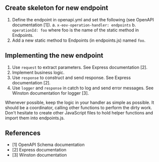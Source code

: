 
## Create skeleton for new endpoint

1. Define the endpoint in openapi.yml and set the following (see OpenAPI documentation [1]).
  a. `x-eov-operation-handler: endpoints`
  b. `operationId: foo` where foo is the name of the static method in Endpoints.
2. Add a new static method to Endpoints (in endpoints.js) named `foo`.

## Implementing the new endpoint

1. Use `request` to extract parameters. See Express documentation [2].
2. Implement business logic.
3. Use `response` to construct and send response. See Express documentation [2].
4. Use `logger` and `response` in catch to log and send error messages.
   See Winston documentation for logger [3].

Whenever possible, keep the logic in your handler as simple as possible.
It should be a coordinator, calling other functions to perform the dirty work.
Don't hesitate to create other JavaScript files to hold helper functions and
import them into endpoints.js.

## References
- [1] OpenAPI Schema documentation
- [2] Express documentation
- [3] Winston documentation
